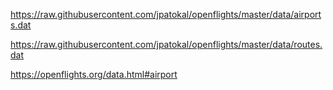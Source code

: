 https://raw.githubusercontent.com/jpatokal/openflights/master/data/airports.dat

https://raw.githubusercontent.com/jpatokal/openflights/master/data/routes.dat

https://openflights.org/data.html#airport
